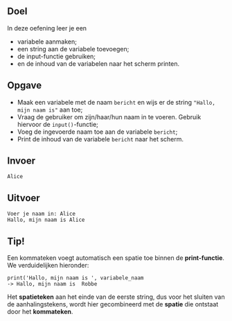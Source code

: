 ## Doel

In deze oefening leer je een 
* variabele aanmaken;
* een string aan de variabele toevoegen;
* de input-functie gebruiken;
* en de inhoud van de variabelen naar het scherm printen.

## Opgave

* Maak een variabele met de naam `bericht` en wijs er de string `"Hallo, mijn naam is"` aan toe;
* Vraag de gebruiker om zijn/haar/hun naam in te voeren. Gebruik hiervoor de `input()`-functie;
* Voeg de ingevoerde naam toe aan de variabele `bericht`;
* Print de inhoud van de variabele `bericht` naar het scherm.

## Invoer
```
Alice
```

## Uitvoer
```
Voer je naam in: Alice
Hallo, mijn naam is Alice
```

## Tip!
Een kommateken voegt automatisch een spatie toe binnen de **print-functie**. We verduidelijken hieronder: 
```
print('Hallo, mijn naam is ', variabele_naam
-> Hallo, mijn naam is  Robbe
```
Het **spatieteken** aan het einde van de eerste string, dus voor het sluiten van de aanhalingstekens, wordt hier gecombineerd met de **spatie** die ontstaat door het **kommateken**. 
